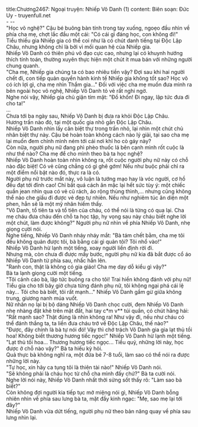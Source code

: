 title:Chương2467: Ngoại truyện: Nhiếp Vô Danh (1)
content:
Biên soạn: Đức Uy - truyenfull.net<br>- --<br>"Học võ nghệ?" Cậu bé buông bàn tính trong tay xuống, ngoẹo đầu nhìn về phía cha mẹ, chợt lắc đầu một cái: "Có cái gì đáng học, con không đi!"<br>Tiểu thiếu gia Nhiếp gia có thể coi như là có chút danh tiếng tại Độc Lập Châu, nhưng không chỉ là bởi vì mối quan hệ của Nhiếp gia.<br>Nhiếp Vô Danh có thiên phú võ đạo cực cao, nhưng lại có khuynh hướng thích tính toán, thường xuyên thực hiện một chút ít mua bán với những người chung quanh.<br>"Cha mẹ, Nhiếp gia chúng ta có bao nhiêu tiền vậy? Đợi sau khi hai người chết đi, con tiếp quản quyền hành kinh tế Nhiếp gia không tốt sao? Học võ có ích lợi gì, cha mẹ nhìn Thẩm gia..." Đối với việc cha mẹ muốn đưa mình ra bên ngoài học võ nghệ, Nhiếp Vô Danh tỏ vẻ rất nghi ngờ.<br>Nghe nói vậy, Nhiếp gia chủ giận tím mặt: "Đồ khốn! Đi ngay, lập tức đưa đi cho ta!"<br>...<br>Chưa tới ba ngày sau, Nhiếp Vô Danh bị đưa ra khỏi Độc Lập Châu.<br>Hương trấn nào đó, tại một quốc gia nhỏ gần Độc Lập Châu.<br>Nhiếp Vô Danh nhìn lấy căn biệt thự trong trấn nhỏ, lại nhìn một chút chủ nhân biệt thự này. Cậu bé hoàn toàn không cách nào lý giải, tại sao cha mẹ lại muốn đem chính mình ném tới cái nơi khỉ ho cò gáy này?<br>Còn nữa, người phụ nữ đang phì phèo thuốc lá bên cạnh mình rốt cuộc là như thế nào? Cha mẹ để cho mình theo bà ta học nghệ?<br>Nhiếp Vô Danh hoàn toàn nhìn không ra, rốt cuộc người phụ nữ này có chỗ nào đặc biệt! Có vẻ cũng chẳng có gì ghê gớm! Nếu như buộc phải chỉ ra một điểm nổi bật nào đó, thực ra là có.<br>Người phụ nữ trước mắt này, vô luận là tướng mạo hay là vóc người, cơ hồ đều đạt tới đỉnh cao! Chỉ bất quá cách ăn mặc lại hết sức tùy ý: một chiếc quần jean nhìn qua có vẻ cũ rách, áo rộng thùng thình,... nhưng cũng không thể nào che giấu đi được vẻ đẹp tự nhiên. Nếu như nghiêm túc ăn diện một phen, hẳn sẽ là một mỹ nhân hiếm thấy.<br>"Vô Danh, tổ tiên ta và tổ tiên của cháu, có thể nói là từng có qua lại. Cha mẹ cháu đưa cháu đến chỗ ta học tập, hy vọng sau này cháu biết nghe lời một chút, làm được không?" Người phụ nữ nhìn về phía Nhiếp Vô Danh, nhẹ giọng cười nói.<br>Nghe tiếng, Nhiếp Vô Danh nháy nháy mắt: "Bà tám chết bằm, cha mẹ tôi đều không quản được tôi, bà bằng cái gì quản tôi? Tôi nhổ vào!"<br>Nhiếp Vô Danh hừ lạnh một tiếng, xoay người liền định rời đi.<br>Nhưng mà, còn chưa đi được mấy bước, người phụ nữ kia đã bắt được cổ áo Nhiếp Vô Danh từ phía sau, nhấc hắn lên.<br>"Ranh con, thật là không có gia giáo! Cha mẹ dạy dỗ kiểu gì vậy?"<br>Bà ta lạnh giọng cười một tiếng.<br>"Tôi cảnh cáo bà, lập tức buông ra cho tôi! Trai hiền không đánh với phụ nữ! Tiểu gia cho tới bây giờ chưa từng đánh phụ nữ, tôi không ngại phá cái lệ này... Tôi cho bà biết, tôi rất mạnh..." Nhiếp Vô Danh gầm gừ giữa không trung, giương nanh múa vuốt.<br>Nữ nhân nọ lại bị bộ dáng Nhiếp Vô Danh chọc cười, đem Nhiếp Vô Danh nhẹ nhàng đặt khẽ trên mặt đất, hai tay c*m v** túi quần, có chút hăng hái: "Rất mạnh sao? Thật đúng là nhìn không ra! Như vậy đi, nếu như cháu có thể đánh thắng ta, ta liền đưa cháu trở về Độc Lập Châu, thế nào?"<br>"Được, đây chính là bà tự nói đó! Vậy thì chớ trách Vô Danh gia gia lạt thủ tồi hoa! Không biết thương hương tiếc ngọc!" Nhiếp Vô Danh hừ lạnh một tiếng.<br>"Lạt thủ tồi hoa... Thương hương tiếc ngọc... Tiểu quỷ, những lời này, học được ở chỗ nào vậy?" Bà ta hiếu kỳ hỏi.<br>Quả thực bà không nghĩ ra, một đứa bé 7-8 tuổi, làm sao có thể nói ra được những lời này.<br>"Tự học, xin hãy ca tụng tôi là thiên tài nào!" Nhiếp Vô Danh nói.<br>"Sẽ không phải là cháu học từ chỗ cha mình đấy chứ?" Bà ta cười nói.<br>Nghe lời nói này, Nhiếp Vô Danh nhất thời sửng sốt thấy rõ: "Làm sao bà biết?"<br>Còn không đợi người kia tiếp tục mở miệng nói gì, Nhiếp Vô Danh bỗng nhiên nhìn về phía sau lưng bà ta, mặt đầy kinh ngạc: "Mẹ, sao mẹ lại tới đây?"<br>Nhiếp Vô Danh vừa dứt tiếng, người phụ nữ theo bản năng quay về phía sau lưng nhìn lại.
